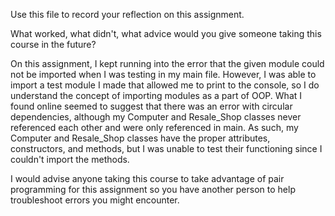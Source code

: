 Use this file to record your reflection on this assignment. 

What worked, what didn't, what advice would you give someone taking this course in the future?

On this assignment, I kept running into the error that the given module could not be imported when I was testing in my main file. However, I was able to import a test module I made that allowed me to print to the console, so I do understand the concept of importing modules as a part of OOP. What I found online seemed to suggest that there was an error with circular dependencies, although my Computer and Resale_Shop classes never referenced each other and were only referenced in main. As such, my Computer and Resale_Shop classes have the proper attributes, constructors, and methods, but I was unable to test their functioning since I couldn't import the methods.

I would advise anyone taking this course to take advantage of pair programming for this assignment so you have another person to help troubleshoot errors you might encounter.